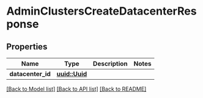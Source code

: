 # AdminClustersCreateDatacenterResponse

## Properties

Name | Type | Description | Notes
------------ | ------------- | ------------- | -------------
**datacenter_id** | [**uuid::Uuid**](uuid::Uuid.md) |  | 

[[Back to Model list]](../README.md#documentation-for-models) [[Back to API list]](../README.md#documentation-for-api-endpoints) [[Back to README]](../README.md)


